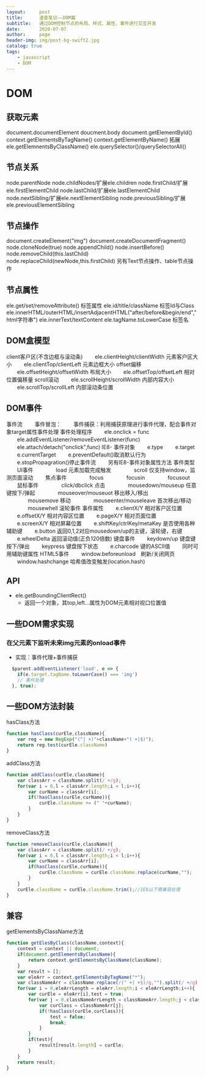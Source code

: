 ```yaml
---
layout:     post
title:      速查笔记——DOM篇
subtitle:   通过DOM控制节点的布局、样式、属性、事件进行交互开发
date:       2020-07-07
author:     page
header-img: img/post-bg-swift2.jpg
catalog: true
tags:
    - javascript
    - DOM
---
```


# DOM

## 获取元素

document.documentElement
doucment.body
document.getElementById()
context.getElementsByTagName()
context.getElementByName()
拓展
ele.getElemnentsByClassName()
ele.querySelector()/querySelectorAll()

## 节点关系

node.parentNode
node.childNodes/扩展ele.children
node.firstChild/扩展ele.firstElementChild
node.lastChild/扩展ele.lastElementChild
node.nextSibling/扩展ele.nextElementSibling
node.previousSibling/扩展ele.previousElementSibling

## 节点操作

document.createElement("img")
document.createDocumentFragment()
node.cloneNode(true)
node.appendChild()
node.insertBefore()
node.removeChild(this.lastChild)
node.replaceChild(newNode,this.firstChild)
另有Text节点操作、table节点操作  

## 节点属性

ele.get/set/removeAttribute() 标签属性
ele.id/title/className 标签Id与Class
ele.innerHTML/outerHTML/insertAdjacentHTML("after/before&begin/end","html字符串")
ele.innerText/textContent
ele.tagName.toLowerCase 标签名  

## DOM盒模型

client客户区(不含边框与滚动条)
　　ele.clientHeight/clientWidth 元素客户区大小
　　ele.clientTop/clientLeft 元素边框大小
offset偏移
　　ele.offsetHeight/offsetWidth 布局大小
　　ele.offsetTop/offsetLeft 相对位置偏移量
scroll滚动
　　ele.scrollHeight/scrollWidth 内部内容大小
　　ele.scrollTop/scrollLeft 内部滚动条位置  

## DOM事件

事件流
　　事件冒泡：
　　事件捕获：利用捕获原理进行事件代理，配合事件对象target属性事件处理
事件处理程序
　　ele.onclick = func
　　ele.addEventListener/removeEventListener(func)
　　ele.attach/detach("onclick",func) IE8-
事件对象
　　e.type
　　e.target
　　e.currentTarget
　　e.preventDefault()取消默认行为
　　e.stopPropagration()停止事件流
　　另有IE8-事件对象属性方法
事件类型
　　UI事件
　　　　load  元素加载完成触发
　　　　scroll 仅支持window，监测页面滚动
　　焦点事件
　　　　focus
　　　　focusin
　　　　focusout
　　鼠标事件
　　　　click/dbclick 点击
　　　　mousedown/mouseup 任意键按下/弹起
　　　　mouseover/mouseuot 移出移入/移出
　　　　mousemove 移动
　　　　mouseenter/mouseleave  首次移出/移动
　　　　mousewhell 滚轮事件
事件属性
　　e.clientX/Y 相对客户区位置
　　e.offsetX/Y 相对内容区位置
　　e.pageX/Y  相对页面位置
　　e.screenX/Y 相对屏幕位置
　　e.shiftKey/ctrlKey/metaKey 是否使用各种辅助键
　　e.button 返回0,1,2对应mousedown/up的主键，滚轮键，右键
　　e.wheelDelta 返回滚动值(正负120倍数)
键盘事件
　　keydown/up 键盘键按下/弹出
　　keypress  键盘按下状态
　　e.charcode 键的ASCII值
　　同时可用辅助键属性
HTML5事件
　　window.beforeunload　刷新/关闭网页
　　window.hashchange 哈希值改变触发(location.hash)  

## API

- ele.getBoundingClientRect()
  - 返回一个对象，其top,left...属性为DOM元素相对视口位置值

## 一些DOM需求实现

### 在父元素下监听未来img元素的onload事件

- 实现：事件代理+事件捕获

```js
  $parent.addEventListener('load', e => {
    if(e.target.tagName.toLowerCase() === 'img')
    // 事件处理
  }, true);
```

## 一些DOM方法封装

[更多详情]: https://youmightnotneedjquery.com/

hasClass方法

```js
function hasClass(curEle,className){
    var reg = new RegExp("(^| +)"+className+"( +|$)");
    return reg.test(curEle.className)
}
```

addClass方法

```js
function addClass(curEle,className){
    var classArr = className.split(/ +/g);
    for(var i = 0,l = classArr.length;i < l;i++){
        var curName = classArr[i];
        if(!hasClass(curEle,curName)){
            curEle.className += (" "+curName); 
        }     
    }
}
```

removeClass方法

```js
function removeClass(curEle,className){
    var classArr = className.split(/ +/g);
    for(var i = 0,l = classArr.length;i < l;i++){
        var curName = classArr[i];
        if(hasClass(curEle,curName)){
            curEle.className = curEle.className.replace(curName,"");
        }     
    }
    curEle.className = curEle.className.trim();//IE8以下需兼容处理
}
```

## 兼容

getElementsByClassName方法

```js
function getElesByClass(className,context){
    context = context || document;
    if(document.getElementsByClassName){
        return context.getElementsByClassName(className);
    }
    var result = [];
    var eleArr = context.getElementsByTagName("*");
    var classNameArr = className.replace(/(^ +| +$)/g,"").split(/ +/g);
    for(var i = 0,eleArrLength = eleArr.length;i < eleArrLength;i++){
        var curEle = eleArr[i],test = true;
        for(var j = 0,classNameArrLength = classNameArr.length;j < classNameArrLength;j++){
            var curClass = classNameArr[j];
            if(!hasClass(curEle,curClass)){
                test = false;
                break;
            }
        }
        if(test){
            result[result.length] = curEle;
        }
    }
    return result;
} 
```
